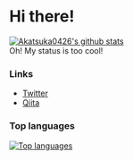 # Hi there!
[![Akatsuka0426's github stats](https://github-readme-stats.vercel.app/api?username=Akatsuka0426)](https://github.com/Akatsuka0426)  
Oh! My status is too cool!

### Links
- [Twitter](https://twitter.com/neko0426_game)
- [Qiita](https://qiita.com/neko0426_akatsuka)

### Top languages
[![Top languages](https://github-readme-stats.vercel.app/api/top-langs/?username=Akatsuka0426)](https://github.com/Akatsuka0426)

